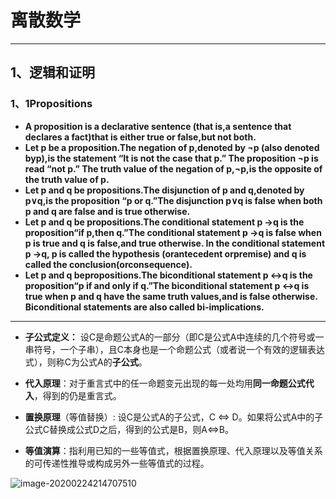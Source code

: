# 离散数学

***

## 1、逻辑和证明

### 1、1Propositions

- **A proposition is a declarative sentence (that is,a sentence that declares a fact)that is either true or false,but not both.**
- **Let p be a proposition.The negation of p,denoted by ¬p (also denoted byp),is the statement “It is not the case that p.” The proposition ¬p is read “not p.” The truth value of the negation of p,¬p,is the opposite of the truth value of p.**
- **Let p and q be propositions.The disjunction of  p and q,denoted by p∨q,is the proposition “p or q.”The disjunction p∨q is false when both p and q are false and is true otherwise.**
- **Let p and q be propositions.The conditional statement p →q is the proposition“if p,then q.”The conditional statement p →q is false when p is true and q is false,and true otherwise. In the conditional statement p →q, p is called the hypothesis (orantecedent orpremise) and q is called the conclusion(orconsequence).**
- **Let p and q bepropositions.The biconditional statement p ↔q is the proposition“p if and only if q.”The biconditional statement p ↔q is true when p and q have the same truth values,and is false otherwise. Biconditional statements are also called bi-implications.**

***

- **子公式定义：** 设C是命题公式A的一部分（即C是公式A中连续的几个符号或一串符号，一个子串），且C本身也是一个命题公式（或者说一个有效的逻辑表达式），则称C为公式A的**子公式**。 
- **代入原理**：对于重言式中的任一命题变元出现的每一处均用**同一命题公式代入**，得到的仍是重言式。

- **置换原理**（等值替换）: 设C是公式A的子公式，C <=> D。如果将公式A中的子公式C替换成公式D之后，得到的公式是B，则A<=>B。 
- **等值演算**：指利用已知的一些等值式，根据置换原理、代入原理以及等值关系的可传递性推导或构成另外一些等值式的过程。

![image-20200224214707510](C:\Users\13793\AppData\Roaming\Typora\typora-user-images\image-20200224214707510.png)